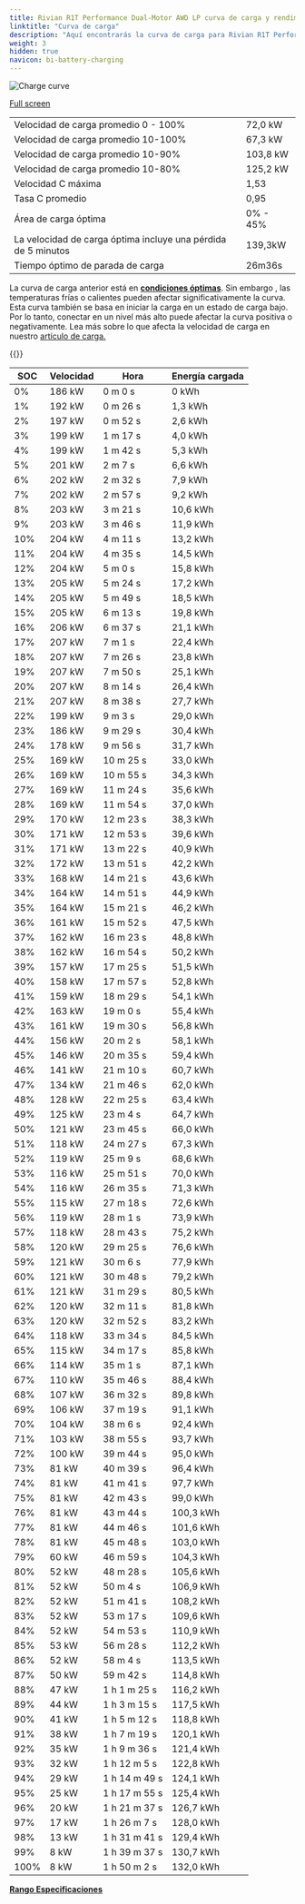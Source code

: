 ```yaml
---
title: Rivian R1T Performance Dual-Motor AWD LP curva de carga y rendimiento
linktitle: "Curva de carga"
description: "Aquí encontrarás la curva de carga para Rivian R1T Performance Dual-Motor AWD LP."
weight: 3
hidden: true
navicon: bi-battery-charging
---
```

<!-- markdownlint-disable MD033 -->
<img src="../chargingcurve.svg" alt="Charge curve" class="img-fluid">

[Full screen](../chargingcurve.svg)


<table class="table table-striped border">
<tbody>
<tr>
<td>Velocidad de carga promedio 0 - 100%</td><td>72,0 kW</td>
</tr>
<tr>
<td>Velocidad de carga promedio 10-100%</td><td>67,3 kW</td>
</tr>
<tr>
<td>Velocidad de carga promedio 10-90%</td><td>103,8 kW</td>
</tr>
<tr>
<td>Velocidad de carga promedio 10-80%</td><td>125,2 kW</td>
</tr>
<tr>
<td>Velocidad C máxima</td><td>1,53</td>
</tr>
<tr>
<td>Tasa C promedio</td><td>0,95</td>
</tr>
<tr>
<td>Área de carga óptima</td><td>0% - 45%</td>
</tr>
<tr>
<td>La velocidad de carga óptima incluye una pérdida de 5 minutos</td><td>139,3kW</td>
</tr>
<tr>
<td>Tiempo óptimo de parada de carga</td><td>26m36s</td>
</tr>
</tbody>
</table>


La curva de carga anterior está en **[condiciones óptimas](../../../../../technology/battery/charging/#temperature)**. Sin embargo , las temperaturas frías o calientes pueden afectar significativamente la curva. Esta curva también se basa en iniciar la carga en un estado de carga bajo. Por lo tanto, conectar en un nivel más alto puede afectar la curva positiva o negativamente. Lea más sobre lo que afecta la velocidad de carga en nuestro [artículo de carga.](../../../../../tecnología/batería/carga/)


{{<evkxdisplayaddarticle />}}
<table class="table table-striped border">
<thead>
<tr><th>SOC</th><th>Velocidad</th><th>Hora</th><th>Energía cargada</th></tr>
</thead>
<tbody>
<tr>
<td>0%</td><td>186 kW</td><td> 0 m 0 s </td><td>0 kWh </td>
</tr>
<tr>
<td>1%</td><td>192 kW</td><td> 0 m 26 s </td><td>1,3 kWh </td>
</tr>
<tr>
<td>2%</td><td>197 kW</td><td> 0 m 52 s </td><td>2,6 kWh </td>
</tr>
<tr>
<td>3%</td><td>199 kW</td><td> 1 m 17 s </td><td>4,0 kWh </td>
</tr>
<tr>
<td>4%</td><td>199 kW</td><td> 1 m 42 s </td><td>5,3 kWh </td>
</tr>
<tr>
<td>5%</td><td>201 kW</td><td> 2 m 7 s </td><td>6,6 kWh </td>
</tr>
<tr>
<td>6%</td><td>202 kW</td><td> 2 m 32 s </td><td>7,9 kWh </td>
</tr>
<tr>
<td>7%</td><td>202 kW</td><td> 2 m 57 s </td><td>9,2 kWh </td>
</tr>
<tr>
<td>8%</td><td>203 kW</td><td> 3 m 21 s </td><td>10,6 kWh </td>
</tr>
<tr>
<td>9%</td><td>203 kW</td><td> 3 m 46 s </td><td>11,9 kWh </td>
</tr>
<tr>
<td>10%</td><td>204 kW</td><td> 4 m 11 s </td><td>13,2 kWh </td>
</tr>
<tr>
<td>11%</td><td>204 kW</td><td> 4 m 35 s </td><td>14,5 kWh </td>
</tr>
<tr>
<td>12%</td><td>204 kW</td><td> 5 m 0 s </td><td>15,8 kWh </td>
</tr>
<tr>
<td>13%</td><td>205 kW</td><td> 5 m 24 s </td><td>17,2 kWh </td>
</tr>
<tr>
<td>14%</td><td>205 kW</td><td> 5 m 49 s </td><td>18,5 kWh </td>
</tr>
<tr>
<td>15%</td><td>205 kW</td><td> 6 m 13 s </td><td>19,8 kWh </td>
</tr>
<tr>
<td>16%</td><td>206 kW</td><td> 6 m 37 s </td><td>21,1 kWh </td>
</tr>
<tr>
<td>17%</td><td>207 kW</td><td> 7 m 1 s </td><td>22,4 kWh </td>
</tr>
<tr>
<td>18%</td><td>207 kW</td><td> 7 m 26 s </td><td>23,8 kWh </td>
</tr>
<tr>
<td>19%</td><td>207 kW</td><td> 7 m 50 s </td><td>25,1 kWh </td>
</tr>
<tr>
<td>20%</td><td>207 kW</td><td> 8 m 14 s </td><td>26,4 kWh </td>
</tr>
<tr>
<td>21%</td><td>207 kW</td><td> 8 m 38 s </td><td>27,7 kWh </td>
</tr>
<tr>
<td>22%</td><td>199 kW</td><td> 9 m 3 s </td><td>29,0 kWh </td>
</tr>
<tr>
<td>23%</td><td>186 kW</td><td> 9 m 29 s </td><td>30,4 kWh </td>
</tr>
<tr>
<td>24%</td><td>178 kW</td><td> 9 m 56 s </td><td>31,7 kWh </td>
</tr>
<tr>
<td>25%</td><td>169 kW</td><td> 10 m 25 s </td><td>33,0 kWh </td>
</tr>
<tr>
<td>26%</td><td>169 kW</td><td> 10 m 55 s </td><td>34,3 kWh </td>
</tr>
<tr>
<td>27%</td><td>169 kW</td><td> 11 m 24 s </td><td>35,6 kWh </td>
</tr>
<tr>
<td>28%</td><td>169 kW</td><td> 11 m 54 s </td><td>37,0 kWh </td>
</tr>
<tr>
<td>29%</td><td>170 kW</td><td> 12 m 23 s </td><td>38,3 kWh </td>
</tr>
<tr>
<td>30%</td><td>171 kW</td><td> 12 m 53 s </td><td>39,6 kWh </td>
</tr>
<tr>
<td>31%</td><td>171 kW</td><td> 13 m 22 s </td><td>40,9 kWh </td>
</tr>
<tr>
<td>32%</td><td>172 kW</td><td> 13 m 51 s </td><td>42,2 kWh </td>
</tr>
<tr>
<td>33%</td><td>168 kW</td><td> 14 m 21 s </td><td>43,6 kWh </td>
</tr>
<tr>
<td>34%</td><td>164 kW</td><td> 14 m 51 s </td><td>44,9 kWh </td>
</tr>
<tr>
<td>35%</td><td>164 kW</td><td> 15 m 21 s </td><td>46,2 kWh </td>
</tr>
<tr>
<td>36%</td><td>161 kW</td><td> 15 m 52 s </td><td>47,5 kWh </td>
</tr>
<tr>
<td>37%</td><td>162 kW</td><td> 16 m 23 s </td><td>48,8 kWh </td>
</tr>
<tr>
<td>38%</td><td>162 kW</td><td> 16 m 54 s </td><td>50,2 kWh </td>
</tr>
<tr>
<td>39%</td><td>157 kW</td><td> 17 m 25 s </td><td>51,5 kWh </td>
</tr>
<tr>
<td>40%</td><td>158 kW</td><td> 17 m 57 s </td><td>52,8 kWh </td>
</tr>
<tr>
<td>41%</td><td>159 kW</td><td> 18 m 29 s </td><td>54,1 kWh </td>
</tr>
<tr>
<td>42%</td><td>163 kW</td><td> 19 m 0 s </td><td>55,4 kWh </td>
</tr>
<tr>
<td>43%</td><td>161 kW</td><td> 19 m 30 s </td><td>56,8 kWh </td>
</tr>
<tr>
<td>44%</td><td>156 kW</td><td> 20 m 2 s </td><td>58,1 kWh </td>
</tr>
<tr>
<td>45%</td><td>146 kW</td><td> 20 m 35 s </td><td>59,4 kWh </td>
</tr>
<tr>
<td>46%</td><td>141 kW</td><td> 21 m 10 s </td><td>60,7 kWh </td>
</tr>
<tr>
<td>47%</td><td>134 kW</td><td> 21 m 46 s </td><td>62,0 kWh </td>
</tr>
<tr>
<td>48%</td><td>128 kW</td><td> 22 m 25 s </td><td>63,4 kWh </td>
</tr>
<tr>
<td>49%</td><td>125 kW</td><td> 23 m 4 s </td><td>64,7 kWh </td>
</tr>
<tr>
<td>50%</td><td>121 kW</td><td> 23 m 45 s </td><td>66,0 kWh </td>
</tr>
<tr>
<td>51%</td><td>118 kW</td><td> 24 m 27 s </td><td>67,3 kWh </td>
</tr>
<tr>
<td>52%</td><td>119 kW</td><td> 25 m 9 s </td><td>68,6 kWh </td>
</tr>
<tr>
<td>53%</td><td>116 kW</td><td> 25 m 51 s </td><td>70,0 kWh </td>
</tr>
<tr>
<td>54%</td><td>116 kW</td><td> 26 m 35 s </td><td>71,3 kWh </td>
</tr>
<tr>
<td>55%</td><td>115 kW</td><td> 27 m 18 s </td><td>72,6 kWh </td>
</tr>
<tr>
<td>56%</td><td>119 kW</td><td> 28 m 1 s </td><td>73,9 kWh </td>
</tr>
<tr>
<td>57%</td><td>118 kW</td><td> 28 m 43 s </td><td>75,2 kWh </td>
</tr>
<tr>
<td>58%</td><td>120 kW</td><td> 29 m 25 s </td><td>76,6 kWh </td>
</tr>
<tr>
<td>59%</td><td>121 kW</td><td> 30 m 6 s </td><td>77,9 kWh </td>
</tr>
<tr>
<td>60%</td><td>121 kW</td><td> 30 m 48 s </td><td>79,2 kWh </td>
</tr>
<tr>
<td>61%</td><td>121 kW</td><td> 31 m 29 s </td><td>80,5 kWh </td>
</tr>
<tr>
<td>62%</td><td>120 kW</td><td> 32 m 11 s </td><td>81,8 kWh </td>
</tr>
<tr>
<td>63%</td><td>120 kW</td><td> 32 m 52 s </td><td>83,2 kWh </td>
</tr>
<tr>
<td>64%</td><td>118 kW</td><td> 33 m 34 s </td><td>84,5 kWh </td>
</tr>
<tr>
<td>65%</td><td>115 kW</td><td> 34 m 17 s </td><td>85,8 kWh </td>
</tr>
<tr>
<td>66%</td><td>114 kW</td><td> 35 m 1 s </td><td>87,1 kWh </td>
</tr>
<tr>
<td>67%</td><td>110 kW</td><td> 35 m 46 s </td><td>88,4 kWh </td>
</tr>
<tr>
<td>68%</td><td>107 kW</td><td> 36 m 32 s </td><td>89,8 kWh </td>
</tr>
<tr>
<td>69%</td><td>106 kW</td><td> 37 m 19 s </td><td>91,1 kWh </td>
</tr>
<tr>
<td>70%</td><td>104 kW</td><td> 38 m 6 s </td><td>92,4 kWh </td>
</tr>
<tr>
<td>71%</td><td>103 kW</td><td> 38 m 55 s </td><td>93,7 kWh </td>
</tr>
<tr>
<td>72%</td><td>100 kW</td><td> 39 m 44 s </td><td>95,0 kWh </td>
</tr>
<tr>
<td>73%</td><td>81 kW</td><td> 40 m 39 s </td><td>96,4 kWh </td>
</tr>
<tr>
<td>74%</td><td>81 kW</td><td> 41 m 41 s </td><td>97,7 kWh </td>
</tr>
<tr>
<td>75%</td><td>81 kW</td><td> 42 m 43 s </td><td>99,0 kWh </td>
</tr>
<tr>
<td>76%</td><td>81 kW</td><td> 43 m 44 s </td><td>100,3 kWh </td>
</tr>
<tr>
<td>77%</td><td>81 kW</td><td> 44 m 46 s </td><td>101,6 kWh </td>
</tr>
<tr>
<td>78%</td><td>81 kW</td><td> 45 m 48 s </td><td>103,0 kWh </td>
</tr>
<tr>
<td>79%</td><td>60 kW</td><td> 46 m 59 s </td><td>104,3 kWh </td>
</tr>
<tr>
<td>80%</td><td>52 kW</td><td> 48 m 28 s </td><td>105,6 kWh </td>
</tr>
<tr>
<td>81%</td><td>52 kW</td><td> 50 m 4 s </td><td>106,9 kWh </td>
</tr>
<tr>
<td>82%</td><td>52 kW</td><td> 51 m 41 s </td><td>108,2 kWh </td>
</tr>
<tr>
<td>83%</td><td>52 kW</td><td> 53 m 17 s </td><td>109,6 kWh </td>
</tr>
<tr>
<td>84%</td><td>52 kW</td><td> 54 m 53 s </td><td>110,9 kWh </td>
</tr>
<tr>
<td>85%</td><td>53 kW</td><td> 56 m 28 s </td><td>112,2 kWh </td>
</tr>
<tr>
<td>86%</td><td>52 kW</td><td> 58 m 4 s </td><td>113,5 kWh </td>
</tr>
<tr>
<td>87%</td><td>50 kW</td><td> 59 m 42 s </td><td>114,8 kWh </td>
</tr>
<tr>
<td>88%</td><td>47 kW</td><td>1 h 1 m 25 s </td><td>116,2 kWh </td>
</tr>
<tr>
<td>89%</td><td>44 kW</td><td>1 h 3 m 15 s </td><td>117,5 kWh </td>
</tr>
<tr>
<td>90%</td><td>41 kW</td><td>1 h 5 m 12 s </td><td>118,8 kWh </td>
</tr>
<tr>
<td>91%</td><td>38 kW</td><td>1 h 7 m 19 s </td><td>120,1 kWh </td>
</tr>
<tr>
<td>92%</td><td>35 kW</td><td>1 h 9 m 36 s </td><td>121,4 kWh </td>
</tr>
<tr>
<td>93%</td><td>32 kW</td><td>1 h 12 m 5 s </td><td>122,8 kWh </td>
</tr>
<tr>
<td>94%</td><td>29 kW</td><td>1 h 14 m 49 s </td><td>124,1 kWh </td>
</tr>
<tr>
<td>95%</td><td>25 kW</td><td>1 h 17 m 55 s </td><td>125,4 kWh </td>
</tr>
<tr>
<td>96%</td><td>20 kW</td><td>1 h 21 m 37 s </td><td>126,7 kWh </td>
</tr>
<tr>
<td>97%</td><td>17 kW</td><td>1 h 26 m 7 s </td><td>128,0 kWh </td>
</tr>
<tr>
<td>98%</td><td>13 kW</td><td>1 h 31 m 41 s </td><td>129,4 kWh </td>
</tr>
<tr>
<td>99%</td><td>8 kW</td><td>1 h 39 m 37 s </td><td>130,7 kWh </td>
</tr>
<tr>
<td>100%</td><td>8 kW</td><td>1 h 50 m 2 s </td><td>132,0 kWh </td>
</tr>
</tbody>
</table>

<div class="mt-3 mb-3">
<a href="../rangeandconsumption/" class="text-decoration-none text-black">
<strong><i class="bi-arrow-left"></i> Rango </strong>
</a>
<a href="../specifications/" class="text-decoration-none text-black float-end">
<strong>Especificaciones <i class="bi-arrow-right"></i></strong>
</a>
</div>
